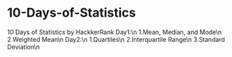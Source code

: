 # 10-Days-of-Statistics
10 Days of Statistics by HackkerRank
Day1:\n
  1.Mean, Median, and Mode\n
  2.Weighted Mean\n
Day2:\n
  1.Quartiles\n
  2.Interquartile Range\n
  3.Standard Deviation\n
